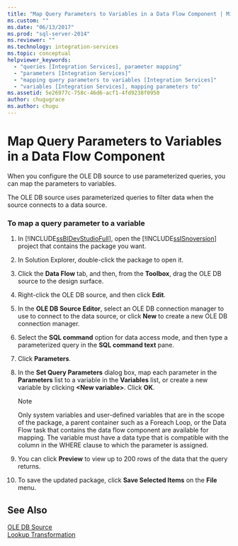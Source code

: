 ```yaml
---
title: "Map Query Parameters to Variables in a Data Flow Component | Microsoft Docs"
ms.custom: ""
ms.date: "06/13/2017"
ms.prod: "sql-server-2014"
ms.reviewer: ""
ms.technology: integration-services
ms.topic: conceptual
helpviewer_keywords: 
  - "queries [Integration Services], parameter mapping"
  - "parameters [Integration Services]"
  - "mapping query parameters to variables [Integration Services]"
  - "variables [Integration Services], mapping parameters to"
ms.assetid: 5e26977c-758c-46d6-acf1-4fd9238f0950
author: chugugrace
ms.author: chugu
---
```

# Map Query Parameters to Variables in a Data Flow Component
  When you configure the OLE DB source to use parameterized queries, you can map the parameters to variables.  
  
 The OLE DB source uses parameterized queries to filter data when the source connects to a data source.  
  
### To map a query parameter to a variable  
  
1.  In [!INCLUDE[ssBIDevStudioFull](../../includes/ssbidevstudiofull-md.md)], open the [!INCLUDE[ssISnoversion](../../includes/ssisnoversion-md.md)] project that contains the package you want.  
  
2.  In Solution Explorer, double-click the package to open it.  
  
3.  Click the **Data Flow** tab, and then, from the **Toolbox**, drag the OLE DB source to the design surface.  
  
4.  Right-click the OLE DB source, and then click **Edit**.  
  
5.  In the **OLE DB Source Editor**, select an OLE DB connection manager to use to connect to the data source, or click **New** to create a new OLE DB connection manager.  
  
6.  Select the **SQL command** option for data access mode, and then type a parameterized query in the **SQL command text** pane.  
  
7.  Click **Parameters**.  
  
8.  In the **Set Query Parameters** dialog box, map each parameter in the **Parameters** list to a variable in the **Variables** list, or create a new variable by clicking **\<New variable>**. Click **OK**.  
  
    > [!NOTE]  
    >  Only system variables and user-defined variables that are in the scope of the package, a parent container such as a Foreach Loop, or the Data Flow task that contains the data flow component are available for mapping. The variable must have a data type that is compatible with the column in the WHERE clause to which the parameter is assigned.  
  
9. You can click **Preview** to view up to 200 rows of the data that the query returns.  
  
10. To save the updated package, click **Save Selected Items** on the **File** menu.  
  
## See Also  
 [OLE DB Source](ole-db-source.md)   
 [Lookup Transformation](transformations/lookup-transformation.md)  
  
  
